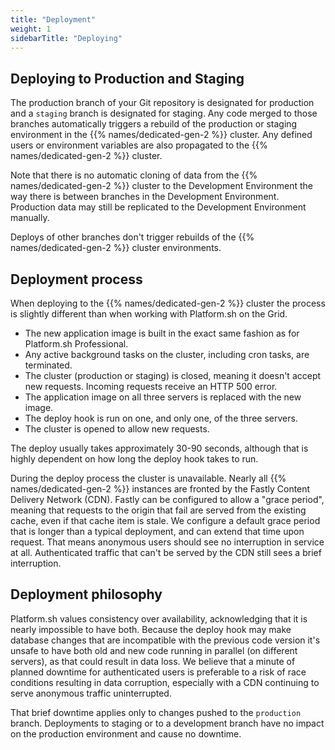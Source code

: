 ```yaml
---
title: "Deployment"
weight: 1
sidebarTitle: "Deploying"
---
```


## Deploying to Production and Staging

The production branch of your Git repository is designated for production and a `staging` branch is designated for staging.
Any code merged to those branches automatically triggers a rebuild
of the production or staging environment in the {{% names/dedicated-gen-2 %}} cluster.
Any defined users or environment variables are also propagated to the {{% names/dedicated-gen-2 %}} cluster.

Note that there is no automatic cloning of data from the {{% names/dedicated-gen-2 %}} cluster to the Development Environment
the way there is between branches in the Development Environment.
Production data may still be replicated to the Development Environment manually.

Deploys of other branches don't trigger rebuilds of the {{% names/dedicated-gen-2 %}} cluster environments.

## Deployment process

When deploying to the {{% names/dedicated-gen-2 %}} cluster the process is slightly different than when working with Platform.sh on the Grid.

* The new application image is built in the exact same fashion as for Platform.sh Professional.
* Any active background tasks on the cluster, including cron tasks, are terminated.
* The cluster (production or staging) is closed, meaning it doesn't accept new requests.
Incoming requests receive an HTTP 500 error.
* The application image on all three servers is replaced with the new image.
* The deploy hook is run on one, and only one, of the three servers.
* The cluster is opened to allow new requests.

The deploy usually takes approximately 30-90 seconds, although that is highly dependent on how long the deploy hook takes to run.

During the deploy process the cluster is unavailable.
Nearly all {{% names/dedicated-gen-2 %}} instances are fronted by the Fastly Content Delivery Network (CDN).
Fastly can be configured to allow a "grace period", meaning that requests to the origin that fail are served from the existing cache, even if that cache item is stale.
We configure a default grace period that is longer than a typical deployment, and can extend that time upon request.
That means anonymous users should see no interruption in service at all.
Authenticated traffic that can't be served by the CDN still sees a brief interruption.

## Deployment philosophy

Platform.sh values consistency over availability, acknowledging that it is nearly impossible to have both.
Because the deploy hook may make database changes that are incompatible with the previous code version it's unsafe to have both old and new code running in parallel (on different servers), as that could result in data loss.
We believe that a minute of planned downtime for authenticated users is preferable to a risk of race conditions resulting in data corruption, especially with a CDN continuing to serve anonymous traffic uninterrupted.

That brief downtime applies only to changes pushed to the `production` branch. Deployments to staging or to a development branch have no impact on the production environment and cause no downtime.

<!--
## Service overview

Add image here once it's updated.
-->
